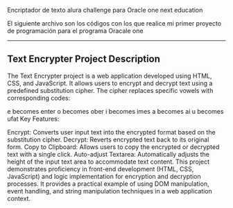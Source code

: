 Encriptador de texto alura challenge  para  Oracle one next education 

El siguiente archivo son los códigos con los que realice mi primer proyecto de programación para el programa Oracale one 


---------------------------------------------------------------------------------
## Text Encrypter Project Description

The Text Encrypter project is a web application developed using HTML, CSS, and JavaScript. It allows users to encrypt and decrypt text using a predefined substitution cipher. The cipher replaces specific vowels with corresponding codes:

e becomes enter
o becomes ober
i becomes imes
a becomes ai
u becomes ufat
Key Features:

Encrypt: Converts user input text into the encrypted format based on the substitution cipher.
Decrypt: Reverts encrypted text back to its original form.
Copy to Clipboard: Allows users to copy the encrypted or decrypted text with a single click.
Auto-adjust Textarea: Automatically adjusts the height of the input text area to accommodate text content.
This project demonstrates proficiency in front-end development (HTML, CSS, JavaScript) and logic implementation for encryption and decryption processes. It provides a practical example of using DOM manipulation, event handling, and string manipulation techniques in a web application context.
